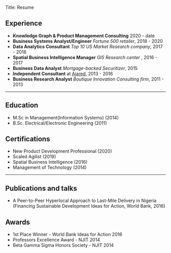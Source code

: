 Title: Resume

## Experience

- **Knowledge Graph & Product Management Consulting**  2020 - date
- **Business Systems Analyst/Engineer**  _Fortune 500 retailer_, 2018 - 2020
- **Data Analytics Consultant**  _Top 10 US Market Research company_, 2017 - 2018
- **Spatial Business Intelligence Manager**  _GIS Research center_ , 2016 - 2017 
- **Business Data Analyst**  _Mortgage-backed Securitizer_, 2015
- **Independent Consultant** at [Ajared](www.ajared.ng), 2013 - 2016
- **Business Research Analyst**  _Boutique Innovation Consulting firm_, 2011 - 2013

---
## Education

- M.Sc in Management(Information Systems) (2014)
- B.Sc. Electrical/Electronic Engineering (2011)

## Certifications

- New Product Development Professional (2020)
- Scaled Agilist (2019)
- Spatial Business Intelligence (2016)
- Management of Technology (2014)

---

## Publications and talks
- A Peer-to-Peer Hyperlocal Approach to Last-Mile Delivery in Nigeria (Financing Sustainable Development Ideas for Action, World Bank, 2016)

## Awards
- 1st Place Winner - World Bank Ideas for Action 2016
- Professors Excellence Award - NJIT 2014
- Beta Gamma Sigma Honors Society - NJIT 2014
